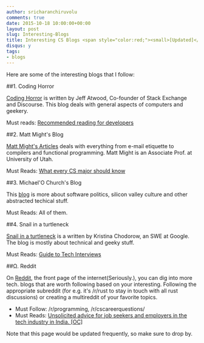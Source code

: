 ```yaml
---
author: sricharanchiruvolu
comments: true
date: 2015-10-18 10:00:00+00:00
layout: post
slug: Interesting-Blogs
title: Interesting CS Blogs <span style="color:red;"><small>[Updated]</small></span>
disqus: y
tags:
- blogs
---
```


Here are some of the interesting blogs that I follow:

##1. Coding Horror

[Coding Horror](http://blog.codinghorror.com/) is written by Jeff Atwood, Co-founder of Stack Exchange and Discourse. This blog deals with general aspects of computers and geekery.

Must reads: [Recommended reading for developers](http://blog.codinghorror.com/recommended-reading-for-developers/)

##2. Matt Might's Blog

[Matt Might's Articles](http://matt.might.net/articles/) deals with everything from e-mail etiquette to compilers and functional programming. Matt Might is an Associate Prof. at University of Utah.

Must Reads: [What every CS major should know](http://matt.might.net/articles/what-cs-majors-should-know/)


##3. Michael'O Church's Blog

This [blog](https://michaelochurch.wordpress.com/) is more about software politics, silicon valley culture and other abstracted techical stuff.

Must Reads: All of them. 

##4. Snail in a turtleneck

[Snail in a turtleneck](http://www.kchodorow.com/blog/archives/) is a written by Kristina Chodorow, an SWE at Google. The blog is mostly about technical and geeky stuff.

Must Reads: [Guide to Tech Interviews](http://www.kchodorow.com/blog/2013/02/28/guide-to-tech-interviews/)


##Ω. Reddit

On [Reddit](https://www.reddit.com/), the front page of the internet(Seriously.), you can dig into more tech. blogs that are worth following based on your interesting. Following the appropriate subreddit (for e.g. it's /r/rust to stay in touch with all rust discussions) or creating a multireddit of your favorite topics.

- Must Follow: /r/programming, /r/cscareerquestions/
- Must Reads: [Unsolicited advice for job seekers and employers in the tech industry in India. [OC]](https://www.reddit.com/r/india/comments/1clgdj/unsolicited_advice_for_job_seekers_and_employers/)


Note that this page would be updated frequently, so make sure to drop by.